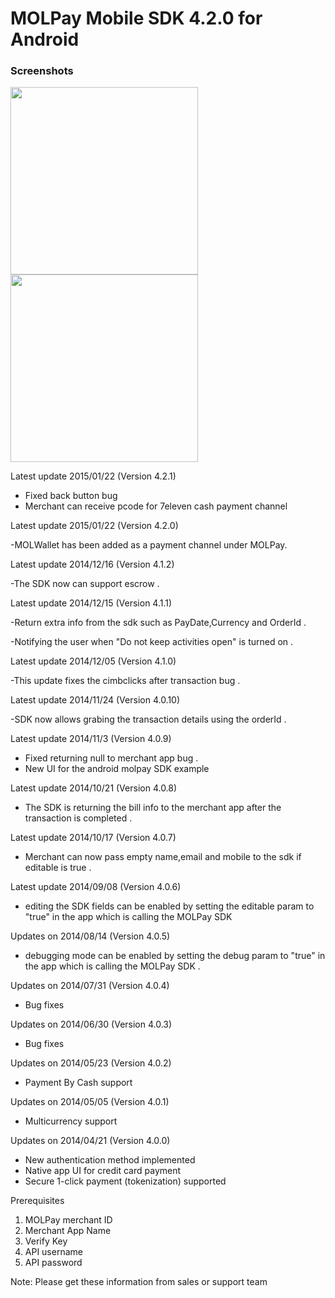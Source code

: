 MOLPay Mobile SDK 4.2.0 for Android
=================================

<h3>Screenshots</h3>
<img src=https://cloud.githubusercontent.com/assets/4816292/5699804/6d8f4842-9a6b-11e4-91e7-077008642bf0.png height=300>
<img src=https://cloud.githubusercontent.com/assets/4816292/5699803/6d662fac-9a6b-11e4-92f4-1972e1edcc1c.jpg height=300>

Latest update 2015/01/22 (Version 4.2.1)
- Fixed back button bug
- Merchant can receive pcode for 7eleven cash payment channel

Latest update 2015/01/22 (Version 4.2.0)

-MOLWallet has been added as a payment channel under MOLPay.

Latest update 2014/12/16 (Version 4.1.2)

-The SDK now can support escrow .
 
Latest update 2014/12/15 (Version 4.1.1)

-Return extra info from the sdk such as PayDate,Currency and OrderId .

-Notifying the user when "Do not keep activities open" is turned on .

Latest update 2014/12/05 (Version 4.1.0)

-This update fixes the cimbclicks after transaction bug .

Latest update 2014/11/24 (Version 4.0.10)

-SDK now allows grabing the transaction details using the orderId . 

Latest update 2014/11/3 (Version 4.0.9)

-  Fixed returning null to merchant app bug .
-  New UI for the android molpay SDK example 

Latest update 2014/10/21 (Version 4.0.8)

-  The SDK is returning the bill info to the merchant app after the transaction is completed .

Latest update 2014/10/17 (Version 4.0.7)

-  Merchant can now pass empty name,email and mobile to the sdk if editable is true .

Latest update 2014/09/08 (Version 4.0.6)

- editing the SDK fields can be enabled by setting the editable param to "true" in the app which is calling the MOLPay SDK

Updates on 2014/08/14 (Version 4.0.5)

- debugging mode can be enabled by setting the debug param to "true" in the app which is calling the MOLPay SDK . 

Updates on 2014/07/31 (Version 4.0.4)

- Bug fixes

Updates on 2014/06/30 (Version 4.0.3)

- Bug fixes

Updates on 2014/05/23  (Version 4.0.2)

- Payment By Cash support

Updates on 2014/05/05 (Version 4.0.1)

- Multicurrency support

Updates on 2014/04/21 (Version 4.0.0)

- New authentication method implemented
- Native app UI for credit card payment
- Secure 1-click payment (tokenization) supported


Prerequisites

1. MOLPay merchant ID
2. Merchant App Name
3. Verify Key
4. API username
5. API password

Note: Please get these information from sales or support team
